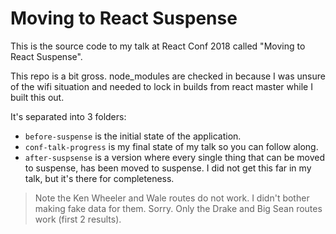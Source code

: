 # Moving to React Suspense

This is the source code to my talk at React Conf 2018 called "Moving to React Suspense".

This repo is a bit gross. node_modules are checked in because I was unsure of the wifi situation and needed to lock in builds from react master while I built this out.

It's separated into 3 folders:

- `before-suspense` is the initial state of the application.
- `conf-talk-progress` is my final state of my talk so you can follow along.
- `after-suspsense` is a version where every single thing that can be moved to suspense, has been moved to suspense. I did not get this far in my talk, but it's there for completeness.

> Note the Ken Wheeler and Wale routes do not work. I didn't bother making fake data for them. Sorry. Only the Drake and Big Sean routes work (first 2 results).
